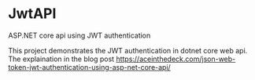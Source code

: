 # JwtAPI
ASP.NET core api using JWT authentication

This project demonstrates the JWT authentication in dotnet core web api. The explaination in the blog post
https://aceinthedeck.com/json-web-token-jwt-authentication-using-asp-net-core-api/
